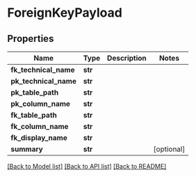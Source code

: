 # ForeignKeyPayload

## Properties
Name | Type | Description | Notes
------------ | ------------- | ------------- | -------------
**fk_technical_name** | **str** |  | 
**pk_technical_name** | **str** |  | 
**pk_table_path** | **str** |  | 
**pk_column_name** | **str** |  | 
**fk_table_path** | **str** |  | 
**fk_column_name** | **str** |  | 
**fk_display_name** | **str** |  | 
**summary** | **str** |  | [optional] 

[[Back to Model list]](../README.md#documentation-for-models) [[Back to API list]](../README.md#documentation-for-api-endpoints) [[Back to README]](../README.md)

